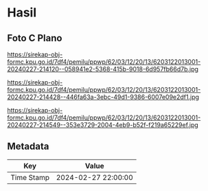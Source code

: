 # Hasil

## Foto C Plano

https://sirekap-obj-formc.kpu.go.id/7df4/pemilu/ppwp/62/03/12/20/13/6203122013001-20240227-214120--058941e2-5368-415b-9018-6d957fb66d7b.jpg

https://sirekap-obj-formc.kpu.go.id/7df4/pemilu/ppwp/62/03/12/20/13/6203122013001-20240227-214428--446fa63a-3ebc-49d1-9386-6007e09e2df1.jpg

https://sirekap-obj-formc.kpu.go.id/7df4/pemilu/ppwp/62/03/12/20/13/6203122013001-20240227-214549--353e3729-2004-4eb9-b52f-f219a65229ef.jpg


## Metadata

| Key        | Value               |
| ---------- | ------------------- |
| Time Stamp | 2024-02-27 22:00:00 |



